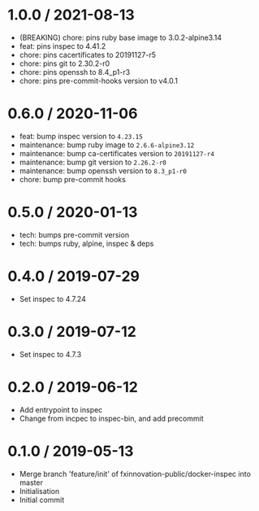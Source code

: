 1.0.0 / 2021-08-13
==================

  * (BREAKING) chore: pins ruby base image to 3.0.2-alpine3.14
  * feat: pins inspec to 4.41.2
  * chore: pins cacertificates to 20191127-r5
  * chore: pins git to 2.30.2-r0
  * chore: pins openssh to 8.4_p1-r3
  * chore: pins pre-commit-hooks version to v4.0.1

0.6.0 / 2020-11-06
==================

  * feat: bump inspec version to `4.23.15`
  * maintenance: bump ruby image to `2.6.6-alpine3.12`
  * maintenance: bump ca-certificates version to `20191127-r4`
  * maintenance: bump git version to `2.26.2-r0`
  * maintenance: bump openssh version to `8.3_p1-r0`
  * chore: bump pre-commit hooks

0.5.0 / 2020-01-13
==================

  * tech: bumps pre-commit version
  * tech: bumps ruby, alpine, inspec & deps

0.4.0 / 2019-07-29
==================

  * Set inspec to 4.7.24

0.3.0 / 2019-07-12
==================

  * Set inspec to 4.7.3

0.2.0 / 2019-06-12
==================

  * Add entrypoint to inspec
  * Change from incpec to inspec-bin, and add precommit

0.1.0 / 2019-05-13
==================

  * Merge branch 'feature/init' of fxinnovation-public/docker-inspec into master
  * Initialisation
  * Initial commit
